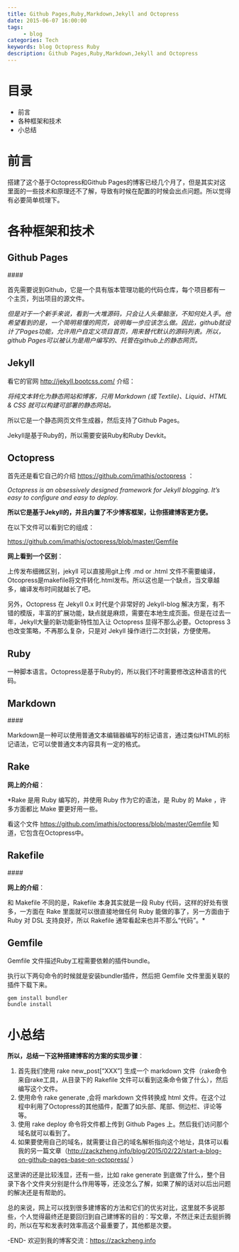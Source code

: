 ```yaml
---
title: Github Pages,Ruby,Markdown,Jekyll and Octopress
date: 2015-06-07 16:00:00
tags: 
     - blog
categories: Tech
keywords: blog Octopress Ruby
description: Github Pages,Ruby,Markdown,Jekyll and Octopress
---
```


# 目录
- 前言
- 各种框架和技术
- 小总结

# 前言

搭建了这个基于Octopress和Github Pages的博客已经几个月了，但是其实对这里面的一些技术和原理还不了解，导致有时候在配置的时候会出点问题。所以觉得有必要简单梳理下。

# 各种框架和技术

## Github Pages

\#### 

首先需要说到Github，它是一个具有版本管理功能的代码仓库，每个项目都有一个主页，列出项目的源文件。

*但是对于一个新手来说，看到一大堆源码，只会让人头晕脑涨，不知何处入手。他希望看到的是，一个简明易懂的网页，说明每一步应该怎么做。因此，github就设计了Pages功能，允许用户自定义项目首页，用来替代默认的源码列表。所以，github Pages可以被认为是用户编写的、托管在github上的静态网页。*

## Jekyll

看它的官网 <http://jekyll.bootcss.com/> 介绍：

*将纯文本转化为静态网站和博客，只用 Markdown (或 Textile)、Liquid、HTML & CSS 就可以构建可部署的静态网站。*

所以它是一个静态网页文件生成器，然后支持了Github Pages。

Jekyll是基于Ruby的，所以需要安装Ruby和Ruby Devkit。

## Octopress

首先还是看它自己的介绍 <https://github.com/imathis/octopress> ：

*Octopress is an obsessively designed framework for Jekyll blogging. It’s easy to configure and easy to deploy.* 

**所以它是基于Jekyll的，并且内置了不少博客框架，让你搭建博客更方便。**

在以下文件可以看到它的组成：

<https://github.com/imathis/octopress/blob/master/Gemfile>

**网上看到一个区别**：

上传发布细微区别，jekyll 可以直接用git上传 .md or .html 文件不需要编译，Otcopress是makefile将文件转化.html发布。所以这也是一个缺点，当文章越多，编译发布时间就越长了吧。

另外，Octopress 在 Jekyll 0.x 时代是个非常好的 Jekyll-blog 解决方案，有不错的模版，丰富的扩展功能，缺点就是麻烦，需要在本地生成页面。但是在过去一年，Jekyll大量的新功能新特性加入让 Octopress 显得不那么必要。Octopress 3 也改变策略，不再那么复杂，只是对 Jekyll 操作进行二次封装，方便使用。

## Ruby

一种脚本语言。Octopress是基于Ruby的，所以我们不时需要修改这种语言的代码。

## Markdown

\#### 

Markdown是一种可以使用普通文本编辑器编写的标记语言，通过类似HTML的标记语法，它可以使普通文本内容具有一定的格式。

## Rake

**网上的介绍**：

*Rake 是用 Ruby 编写的，并使用 Ruby 作为它的语法，是 Ruby 的 Make ，许多方面都比 Make 要更好用一些。

看这个文件 <https://github.com/imathis/octopress/blob/master/Gemfile> 知道，它包含在Octopress中。

## Rakefile

\#### 

**网上的介绍**：

和 Makefile 不同的是，Rakefile 本身其实就是一段 Ruby 代码，这样的好处有很多，一方面在 Rake 里面就可以很直接地做任何 Ruby 能做的事了，另一方面由于 Ruby 对 DSL 支持良好，所以 Rakefile 通常看起来也并不那么“代码”。*

## Gemfile

Gemfile 文件描述Ruby工程需要依赖的插件bundle。

执行以下两句命令的时候就是安装bundler插件，然后把 Gemfile 文件里面关联的插件下载下来。

```
gem install bundler
bundle install
```

# 小总结

**所以，总结一下这种搭建博客的方案的实现步骤**：

1. 首先我们使用 rake new_post[“XXX”] 生成一个 markdown 文件（rake命令来自rake工具，从目录下的 Rakefile 文件可以看到这条命令做了什么），然后编写这个文件。
2. 使用命令 rake generate ,会将 markdown 文件转换成 html 文件。在这个过程中利用了Octopress的其他插件，配置了如头部、尾部、侧边栏、评论等等。
3. 使用 rake deploy 命令将文件都上传到 Github Pages 上。然后我们访问那个域名就可以看到了。
4. 如果要使用自己的域名，就需要让自己的域名解析指向这个地址，具体可以看我的另一篇文章（<http://zackzheng.info/blog/2015/02/22/start-a-blog-on-github-pages-base-on-octopress/> ）

这里讲的还是比较浅显，还有一些，比如 rake generate 到底做了什么，整个目录下各个文件夹分别是什么作用等等，还没怎么了解，如果了解的话对以后出问题的解决还是有帮助的。

总的来说，网上可以找到很多建博客的方法和它们的优劣对比，这里就不多说那些，个人觉得最终还是要回归到自己建博客的目的：写文章，不然迁来迁去挺折腾的，所以在写和发表时效率高这个最重要了，其他都是次要。



-END-
欢迎到我的博客交流：https://zackzheng.info